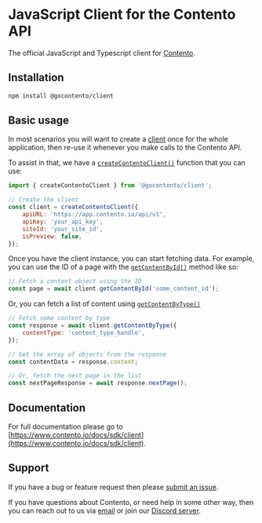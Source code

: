 # JavaScript Client for the Contento API

The official JavaScript and Typescript client for [Contento](https://www.contento.io).

## Installation

```bash
npm install @gocontento/client
```

## Basic usage

In most scenarios you will want to create a [client](https://www.contento.io/docs/sdk/client#contento-client) once for the whole application, then
re-use it whenever you make calls to the Contento API.

To assist in that, we have a [`createContentoClient()`](https://www.contento.io/docs/sdk/client#creating-a-client-instance) function that you can use:

```javascript
import { createContentoClient } from '@gocontento/client';

// Create the client
const client = createContentoClient({
    apiURL: 'https://app.contento.io/api/v1',
    apiKey: 'your_api_key',
    siteId: 'your_site_id',
    isPreview: false,
});
```

Once you have the client instance, you can start fetching data. For example, you can use the ID of a page with the
[`getContentById()`](https://www.contento.io/docs/sdk/client#get-content-by-id) method like so:

```javascript
// Fetch a content object using the ID
const page = await client.getContentById('some_content_id');
```

Or, you can fetch a list of content using [`getContentByType()`](https://www.contento.io/docs/sdk/client#get-content-by-type)

```javascript
// Fetch some content by type
const response = await client.getContentByType({
    contentType: 'content_type_handle',
});

// Get the array of objects from the response
const contentData = response.content;

// Or, fetch the next page in the list
const nextPageResponse = await response.nextPage();
```

## Documentation

For full documentation please go to [https://www.contento.io/docs/sdk/client](https://www.contento.io/docs/sdk/client).

## Support

If you have a bug or feature request then please [submit an issue](https://github.com/gocontento/sdk/issues/new).

If you have questions about Contento, or need help in some other way, then you can reach out to us via
[email](mailto:josh@contento.io) or join our [Discord server](https://discord.gg/dZERPfBV).
